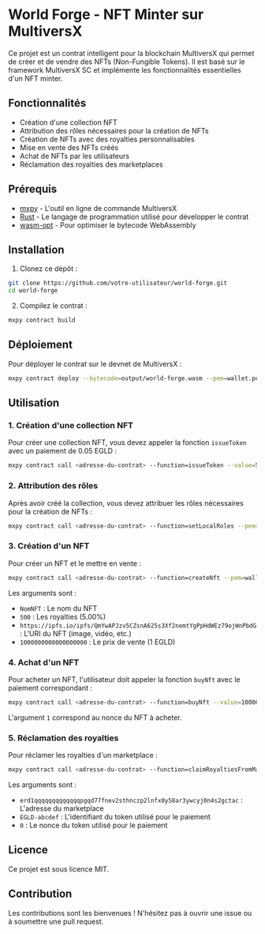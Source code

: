 # World Forge - NFT Minter sur MultiversX

Ce projet est un contrat intelligent pour la blockchain MultiversX qui permet de créer et de vendre des NFTs (Non-Fungible Tokens). Il est basé sur le framework MultiversX SC et implémente les fonctionnalités essentielles d'un NFT minter.

## Fonctionnalités

- Création d'une collection NFT
- Attribution des rôles nécessaires pour la création de NFTs
- Création de NFTs avec des royalties personnalisables
- Mise en vente des NFTs créés
- Achat de NFTs par les utilisateurs
- Réclamation des royalties des marketplaces

## Prérequis

- [mxpy](https://docs.multiversx.com/sdk-and-tools/sdk-py/) - L'outil en ligne de commande MultiversX
- [Rust](https://www.rust-lang.org/tools/install) - Le langage de programmation utilisé pour développer le contrat
- [wasm-opt](https://github.com/WebAssembly/binaryen) - Pour optimiser le bytecode WebAssembly

## Installation

1. Clonez ce dépôt :
```bash
git clone https://github.com/votre-utilisateur/world-forge.git
cd world-forge
```

2. Compilez le contrat :
```bash
mxpy contract build
```

## Déploiement

Pour déployer le contrat sur le devnet de MultiversX :

```bash
mxpy contract deploy --bytecode=output/world-forge.wasm --pem=wallet.pem --gas-limit=60000000 --proxy=https://devnet-gateway.multiversx.com --chain=D --recall-nonce --send
```

## Utilisation

### 1. Création d'une collection NFT

Pour créer une collection NFT, vous devez appeler la fonction `issueToken` avec un paiement de 0.05 EGLD :

```bash
mxpy contract call <adresse-du-contrat> --function=issueToken --value=50000000000000000 --pem=wallet.pem --gas-limit=60000000 --proxy=https://devnet-gateway.multiversx.com --chain=D --arguments str:NomCollection str:TICKER --recall-nonce --send
```

### 2. Attribution des rôles

Après avoir créé la collection, vous devez attribuer les rôles nécessaires pour la création de NFTs :

```bash
mxpy contract call <adresse-du-contrat> --function=setLocalRoles --pem=wallet.pem --gas-limit=60000000 --proxy=https://devnet-gateway.multiversx.com --chain=D --recall-nonce --send
```

### 3. Création d'un NFT

Pour créer un NFT et le mettre en vente :

```bash
mxpy contract call <adresse-du-contrat> --function=createNft --pem=wallet.pem --gas-limit=60000000 --proxy=https://devnet-gateway.multiversx.com --chain=D --arguments str:NomNFT 500 str:https://ipfs.io/ipfs/QmYwAPJzv5CZsnA625s3Xf2nemtYgPpHdWEz79ojWnPbdG 1000000000000000000 --recall-nonce --send
```

Les arguments sont :
- `NomNFT` : Le nom du NFT
- `500` : Les royalties (5.00%)
- `https://ipfs.io/ipfs/QmYwAPJzv5CZsnA625s3Xf2nemtYgPpHdWEz79ojWnPbdG` : L'URI du NFT (image, vidéo, etc.)
- `1000000000000000000` : Le prix de vente (1 EGLD)

### 4. Achat d'un NFT

Pour acheter un NFT, l'utilisateur doit appeler la fonction `buyNft` avec le paiement correspondant :

```bash
mxpy contract call <adresse-du-contrat> --function=buyNft --value=1000000000000000000 --pem=wallet-acheteur.pem --gas-limit=60000000 --proxy=https://devnet-gateway.multiversx.com --chain=D --arguments 1 --recall-nonce --send
```

L'argument `1` correspond au nonce du NFT à acheter.

### 5. Réclamation des royalties

Pour réclamer les royalties d'un marketplace :

```bash
mxpy contract call <adresse-du-contrat> --function=claimRoyaltiesFromMarketplace --pem=wallet.pem --gas-limit=60000000 --proxy=https://devnet-gateway.multiversx.com --chain=D --arguments erd1qqqqqqqqqqqqqpgqd77fnev2sthnczp2lnfx0y58ar3ywcyj0n4s2gctac EGLD-abcdef 0 --recall-nonce --send
```

Les arguments sont :
- `erd1qqqqqqqqqqqqqpgqd77fnev2sthnczp2lnfx0y58ar3ywcyj0n4s2gctac` : L'adresse du marketplace
- `EGLD-abcdef` : L'identifiant du token utilisé pour le paiement
- `0` : Le nonce du token utilisé pour le paiement

## Licence

Ce projet est sous licence MIT.

## Contribution

Les contributions sont les bienvenues ! N'hésitez pas à ouvrir une issue ou à soumettre une pull request. 